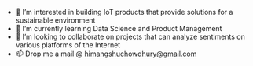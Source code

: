 - 👀 I’m interested in building IoT products that provide solutions for a sustainable environment
- 🌱 I’m currently learning Data Science and Product Management
- 💞️ I’m looking to collaborate on projects that can analyze sentiments on various platforms of the Internet
- 📫 Drop me a mail @ himangshuchowdhury@gmail.com

